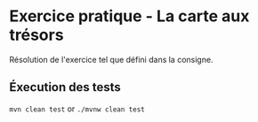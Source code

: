 # Exercice pratique - La carte aux trésors

Résolution de l'exercice tel que défini dans la consigne.

## Éxecution des tests

`mvn clean test` or `./mvnw clean test`
